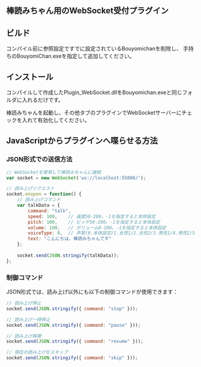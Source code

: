棒読みちゃん用のWebSocket受付プラグイン
---------------------------------------

ビルド
------

コンパイル前に参照設定ですでに設定されているBouyomichanを削除し、
手持ちのBouyomiChan.exeを指定して追加してください。


インストール
------------
コンパイルして作成したPlugin_WebSocket.dllをBouyomichan.exeと同じフォルダに入れるだけです。

棒読みちゃんを起動し、その他タブのプラグインでWebSocketサーバーにチェックを入れて有効化してください。


JavaScriptからプラグインへ喋らせる方法
---------------------------------------

### JSON形式での送信方法
```javascript
// WebSocketを使用して棒読みちゃんに接続
var socket = new WebSocket('ws://localhost:55000/');

// 読み上げリクエスト
socket.onopen = function() {
    // 読み上げコマンド
    var talkData = {
        command: "talk",
        speed: 100,    // 速度50-200。-1を指定すると本体設定
        pitch: 100,    // ピッチ50-200。-1を指定すると本体設定
        volume: 100,   // ボリューム0-100。-1を指定すると本体設定
        voiceType: 0,  // 声質(0.本体設定/1.女性1/2.女性2/3.男性1/4.男性2/5.中性/6.ロボット/7.機械1/8.機械2)
        text: "こんにちは、棒読みちゃんです"
    };
    
    socket.send(JSON.stringify(talkData));
};
```

### 制御コマンド
JSON形式では、読み上げ以外にも以下の制御コマンドが使用できます：

```javascript
// 読み上げ停止
socket.send(JSON.stringify({ command: "stop" }));

// 読み上げ一時停止
socket.send(JSON.stringify({ command: "pause" }));

// 読み上げ再開
socket.send(JSON.stringify({ command: "resume" }));

// 現在の読み上げをスキップ
socket.send(JSON.stringify({ command: "skip" }));
```
